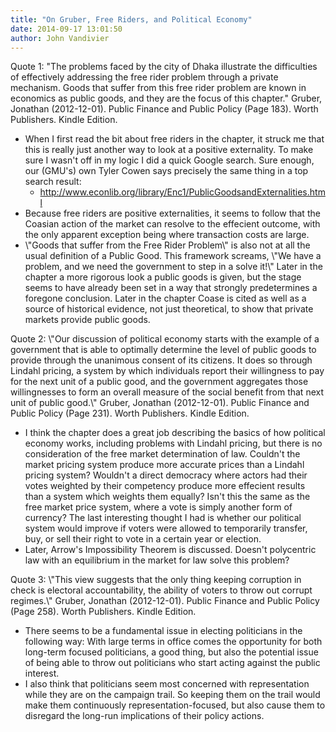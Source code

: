 ```yaml
---
title: "On Gruber, Free Riders, and Political Economy"
date: 2014-09-17 13:01:50
author: John Vandivier
---
```




Quote 1: \"The problems faced by the city of Dhaka illustrate the difficulties of effectively addressing the free rider problem through a private mechanism. Goods that suffer from this free rider problem are known in economics as public goods, and they are the focus of this chapter.\" Gruber, Jonathan (2012-12-01). Public Finance and Public Policy (Page 183). Worth Publishers. Kindle Edition.
<ul>
	<li>When I first read the bit about free riders in the chapter, it struck me that this is really just another way to look at a positive externality. To make sure I wasn't off in my logic I did a quick Google search. Sure enough, our (GMU's) own Tyler Cowen says precisely the same thing in a top search result:
<ul>
	<li><a href=\"http://www.econlib.org/library/Enc1/PublicGoodsandExternalities.html\">http://www.econlib.org/library/Enc1/PublicGoodsandExternalities.html</a></li>
</ul>
</li>
	<li>Because free riders are positive externalities, it seems to follow that the Coasian action of the market can resolve to the effecient outcome, with the only apparent exception being where transaction costs are large.</li>
	<li>\"Goods that suffer from the Free Rider Problem\" is also not at all the usual definition of a Public Good. This framework screams, \"We have a problem, and we need the government to step in a solve it!\" Later in the chapter a more rigorous look a public goods is given, but the stage seems to have already been set in a way that strongly predetermines a foregone conclusion. Later in the chapter Coase is cited as well as a source of historical evidence, not just theoretical, to show that private markets provide public goods.</li>
</ul>
Quote 2: \"Our discussion of political economy starts with the example of a government that is able to optimally determine the level of public goods to provide through the unanimous consent of its citizens. It does so through Lindahl pricing, a system by which individuals report their willingness to pay for the next unit of a public good, and the government aggregates those willingnesses to form an overall measure of the social benefit from that next unit of public good.\" Gruber, Jonathan (2012-12-01). Public Finance and Public Policy (Page 231). Worth Publishers. Kindle Edition.
<ul>
	<li>I think the chapter does a great job describing the basics of how political economy works, including problems with Lindahl pricing, but there is no consideration of the free market determination of law. Couldn't the market pricing system produce more accurate prices than a Lindahl pricing system? Wouldn't a direct democracy where actors had their votes weighted by their competency produce more effecient results than a system which weights them equally? Isn't this the same as the free market price system, where a vote is simply another form of currency? The last interesting thought I had is whether our political system would improve if voters were allowed to temporarily transfer, buy, or sell their right to vote in a certain year or election.</li>
	<li type=\"_moz\">Later, Arrow's Impossibility Theorem is discussed. Doesn't polycentric law with an equilibrium in the market for law solve this problem?</li>
</ul>
Quote 3: \"This view suggests that the only thing keeping corruption in check is electoral accountability, the ability of voters to throw out corrupt regimes.\" Gruber, Jonathan (2012-12-01). Public Finance and Public Policy (Page 258). Worth Publishers. Kindle Edition.
<ul>
	<li>There seems to be a fundamental issue in electing politicians in the following way: With large terms in office comes the opportunity for both long-term focused politicians, a good thing, but also the potential issue of being able to throw out politicians who start acting against the public interest.</li>
	<li>I also think that politicians seem most concerned with representation while they are on the campaign trail. So keeping them on the trail would make them continuously representation-focused, but also cause them to disregard the long-run implications of their policy actions.</li>
</ul>